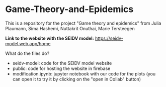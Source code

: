 # Game-Theory-and-Epidemics

This is a repository for the project "Game theory and epidemics" from Julia Plaumann, Sima Hashemi, Nuttakrit Onuthai, Marie Tersteegen

__Link to the website with the SEIDV model:__ https://seidv-model.web.app/home

What do the files do?

* seidv-model: code for the SEIDV model website
* public: code for hosting the website in firebase
* modification.ipynb: jupyter notebook with our code for the plots (you can open it to try it by clicking on the "open in Collab" button)
